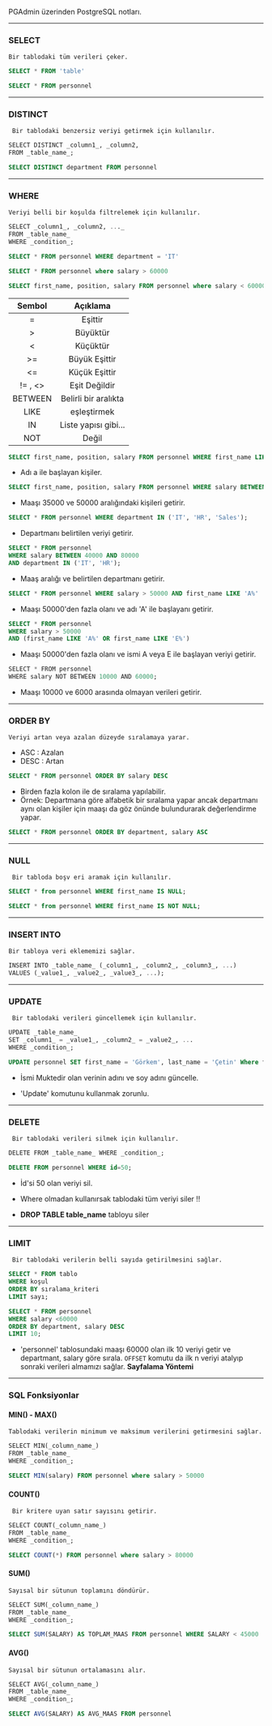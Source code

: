 PGAdmin üzerinden PostgreSQL notları.

---
### SELECT

	Bir tablodaki tüm verileri çeker.

```sql
SELECT * FROM 'table'
```
	
```sql
SELECT * FROM personnel
```
---
### DISTINCT

	 Bir tablodaki benzersiz veriyi getirmek için kullanılır.

```sql
SELECT DISTINCT _column1_, _column2, 
FROM _table_name_;
```
	
```sql
SELECT DISTINCT department FROM personnel
```

---
### WHERE

	Veriyi belli bir koşulda filtrelemek için kullanılır.

```sql
SELECT _column1_, _column2, ..._  
FROM _table_name_  
WHERE _condition_;
```
	
```sql
SELECT * FROM personnel WHERE department = 'IT'
```
	
```sql
SELECT * FROM personnel where salary > 60000
```
	
```sql
SELECT first_name, position, salary FROM personnel where salary < 60000
```

| Sembol  |       Açıklama       |
| :-----: | :------------------: |
|    =    |       Eşittir        |
|    >    |       Büyüktür       |
|    <    |       Küçüktür       |
|   >=    |    Büyük Eşittir     |
|   <=    |    Küçük Eşittir     |
| != , <> |    Eşit Değildir     |
| BETWEEN | Belirli bir aralıkta |
|  LIKE   |     eşleştirmek      |
|   IN    | Liste yapısı gibi... |
|   NOT   |        Değil         |

```sql
SELECT first_name, position, salary FROM personnel WHERE first_name LIKE 'A%'
```
	
- Adı a ile başlayan kişiler.

```sql
SELECT first_name, position, salary FROM personnel WHERE salary BETWEEN 35000 AND 50000
```
	
- Maaşı 35000 ve 50000 aralığındaki kişileri getirir.

```sql
SELECT * FROM personnel WHERE department IN ('IT', 'HR', 'Sales');
```
	
- Departmanı belirtilen veriyi getirir.

```sql
SELECT * FROM personnel
WHERE salary BETWEEN 40000 AND 80000
AND department IN ('IT', 'HR');
```
	
- Maaş aralığı ve belirtilen departmanı getirir.

```sql
SELECT * FROM personnel WHERE salary > 50000 AND first_name LIKE 'A%'
```
	
- Maaşı 50000'den fazla olanı ve adı 'A' ile başlayanı getirir.

```sql
SELECT * FROM personnel 
WHERE salary > 50000 
AND (first_name LIKE 'A%' OR first_name LIKE 'E%')
```
	
- Maaşı 50000'den fazla olanı ve ismi A veya E ile başlayan veriyi getirir.

```sql
SELECT * FROM personnel  
WHERE salary NOT BETWEEN 10000 AND 60000;
```
	
- Maaşı 10000 ve 6000 arasında olmayan verileri getirir.

---
### ORDER BY

	Veriyi artan veya azalan düzeyde sıralamaya yarar. 
- ASC : Azalan
- DESC : Artan
	
```sql
SELECT * FROM personnel ORDER BY salary DESC
```

- Birden fazla kolon ile de sıralama yapılabilir. 
- Örnek: Departmana göre alfabetik bir sıralama yapar ancak departmanı aynı olan kişiler için maaşı da göz önünde bulundurarak değerlendirme yapar. 
	
```sql
SELECT * FROM personnel ORDER BY department, salary ASC
```
---
### NULL

	 Bir tabloda boşv eri aramak için kullanılır.
	
```sql
SELECT * from personnel WHERE first_name IS NULL;
```
	
```sql
SELECT * from personnel WHERE first_name IS NOT NULL;
```
---
### INSERT INTO

	Bir tabloya veri eklememizi sağlar.
	
```sql
INSERT INTO _table_name_ (_column1_, _column2_, _column3_, ...)  
VALUES (_value1_, _value2_, _value3_, ...);
```
---
### UPDATE

	 Bir tablodaki verileri güncellemek için kullanılır.

```sql
UPDATE _table_name_  
SET _column1_ = _value1_, _column2_ = _value2_, ...  
WHERE _condition_;
```

```sql
UPDATE personnel SET first_name = 'Görkem', last_name = 'Çetin' Where first_name = 'Muktedir'
```
	
- İsmi Muktedir olan verinin adını ve soy adını güncelle.
	
- 'Update' komutunu kullanmak zorunlu.
---
### DELETE

	 Bir tablodaki verileri silmek için kullanılır.

```SQL
DELETE FROM _table_name_ WHERE _condition_;
```
 
```sql
DELETE FROM personnel WHERE id=50;
```
	
- İd'si 50 olan veriyi sil.
	
- Where olmadan kullanırsak tablodaki tüm veriyi siler !!
- **DROP TABLE table_name** tabloyu siler
---
### LIMIT

	 Bir tablodaki verilerin belli sayıda getirilmesini sağlar.

```sql
SELECT * FROM tablo
WHERE koşul
ORDER BY sıralama_kriteri
LIMIT sayı;
```

```sql
SELECT * FROM personnel 
WHERE salary <60000
ORDER BY department, salary DESC
LIMIT 10;
```
	
* 'personnel' tablosundaki maaşı 60000 olan ilk 10 veriyi getir ve departmant, salary göre sırala.
	`OFFSET` komutu da ilk n veriyi atalyıp sonraki verileri almamızı sağlar.  **Sayfalama Yöntemi**
---
### SQL Fonksiyonlar

#### MIN() - MAX()

	Tablodaki verilerin minimum ve maksimum verilerini getirmesini sağlar.

```sql
SELECT MIN(_column_name_)  
FROM _table_name_  
WHERE _condition_;
```

```sql
SELECT MIN(salary) FROM personnel where salary > 50000
```

#### COUNT()

	 Bir kritere uyan satır sayısını getirir.

```sql
SELECT COUNT(_column_name_)  
FROM _table_name_  
WHERE _condition_;
```

```SQL
SELECT COUNT(*) FROM personnel where salary > 80000
```

#### SUM()

	Sayısal bir sütunun toplamını döndürür.

```sql
SELECT SUM(_column_name_)  
FROM _table_name_  
WHERE _condition_;
```

```SQL
SELECT SUM(SALARY) AS TOPLAM_MAAS FROM personnel WHERE SALARY < 45000
```


#### AVG()

	Sayısal bir sütunun ortalamasını alır.

```sql
SELECT AVG(_column_name_)  
FROM _table_name_  
WHERE _condition_;
```

```sql
SELECT AVG(SALARY) AS AVG_MAAS FROM personnel
```
